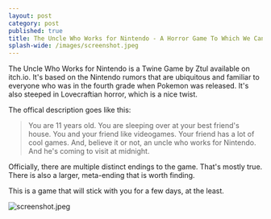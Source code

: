 ```yaml
---
layout: post
category: post
published: true
title: The Uncle Who Works for Nintendo - A Horror Game To Which We Can All Relate
splash-wide: /images/screenshot.jpeg
---
```

The Uncle Who Works for Nintendo is a Twine Game by Ztul available on itch.io. It's based on the Nintendo rumors that are ubiquitous and familiar to everyone who was in the fourth grade when Pokemon was released. It's also steeped in Lovecraftian horror, which is a nice twist. 


The offical description goes like this: 

> You are 11 years old. You are sleeping over at your best friend's house.
> You and your friend like videogames. Your friend has a lot of cool games.
> And, believe it or not, an uncle who works for Nintendo.
> And he's coming to visit at midnight.

Officially, there are multiple distinct endings to the game. That's mostly true. There is also a larger, meta-ending that is worth finding. 

This is a game that will stick with you for a few days, at the least. 


![screenshot.jpeg]({{site.baseurl}}/images/screenshot.jpeg)

